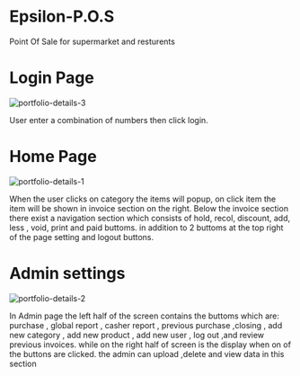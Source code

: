 # Epsilon-P.O.S
Point Of Sale for supermarket and resturents

# Login Page

![portfolio-details-3](https://user-images.githubusercontent.com/42662707/155367850-c723f7c2-87e3-48e5-9ee6-f2905aa4ee3c.png)

User enter a combination of numbers then click login.

# Home Page

![portfolio-details-1](https://user-images.githubusercontent.com/42662707/155368103-bd5fb9fb-b767-4d56-8f31-32c42bad1b7d.png)

When the user clicks on category the items will popup, on click item the item will be shown in invoice section on the right.
Below the invoice section there exist a navigation section which consists of hold, recol, discount, add, less , void, print and paid buttoms. in addition to 2 buttoms at the top right of the page setting and logout buttons.

# Admin settings

![portfolio-details-2](https://user-images.githubusercontent.com/42662707/155367818-143151e1-f73b-4f47-bc00-5038a54c0cdb.png)

In Admin page the left half of the screen contains the buttoms which are: purchase , global report , casher report , previous purchase ,closing , add new category , add new product , add new user , log out ,and review previous invoices. while on the right half of screen is the display when on of the buttons are clicked.  the admin can upload ,delete and view data in this section
